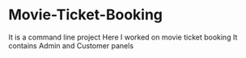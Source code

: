# Movie-Ticket-Booking
It is a command line project
Here I worked on movie ticket booking
It contains Admin and Customer panels
